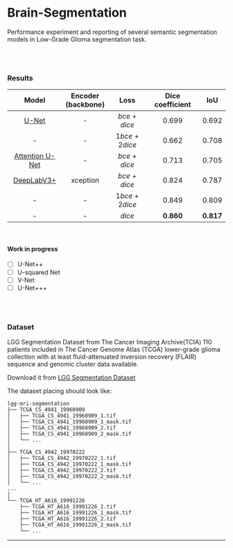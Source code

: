 # Brain-Segmentation
Performance experiment and reporting of several semantic segmentation models in Low-Grade Glioma segmentation task.

<br/>
<br/>

### Results

|Model|Encoder<br/>(backbone)|Loss|Dice coefficient|IoU|
|:----:|:----:|:----:|:----:|:----:|
|[U-Net](https://arxiv.org/abs/1505.04597)|-|*bce* + *dice*|0.699|0.692|
|-|-|1*bce* + 2*dice*|0.662|0.708|
|[Attention U-Net](https://arxiv.org/abs/1804.03999)|-|*bce* + *dice*|0.713|0.705|
|[DeepLabV3+](https://arxiv.org/abs/1802.02611)|xception|*bce* + *dice*|0.824|0.787|
|-|-|1*bce* + 2*dice*|0.849|0.809|
|-|-|*dice*|**0.860**|**0.817**|

<br/>

#### Work in progress
- [ ] U-Net++
- [ ] U-squared Net
- [ ] V-Net
- [ ] U-Net+++

<br/>
<br/>

### Dataset
LGG Segmentation Dataset from The Cancer Imaging Archive(TCIA)
110 patients included in The Cancer Genome Atlas (TCGA) lower-grade glioma collection with at least fluid-attenuated inversion recovery (FLAIR) sequence and genomic cluster data available.

Download it from [LGG Segmentation Dataset](https://www.kaggle.com/mateuszbuda/lgg-mri-segmentation)


The dataset placing should look like:

    lgg-mri-segmentation
    ├── TCGA_CS_4941_19960909
    │   ├── TCGA_CS_4941_19960909_1.tif
    │   ├── TCGA_CS_4941_19960909_1_mask.tif
    │   ├── TCGA_CS_4941_19960909_2.tif
    │   ├── TCGA_CS_4941_19960909_2_mask.tif
    │   └── ...
    │           
    ├── TCGA_CS_4942_19970222
    │   ├── TCGA_CS_4942_19970222_1.tif
    │   ├── TCGA_CS_4942_19970222_1_mask.tif
    │   ├── TCGA_CS_4942_19970222_2.tif
    │   ├── TCGA_CS_4942_19970222_2_mask.tif
    │   └── ...
    ...
    │
    └── TCGA_HT_A616_19991226
        ├── TCGA_HT_A616_19991226_1.tif
        ├── TCGA_HT_A616_19991226_1_mask.tif
        ├── TCGA_HT_A616_19991226_2.tif
        ├── TCGA_HT_A616_19991226_2_mask.tif
        └── ...

-------
